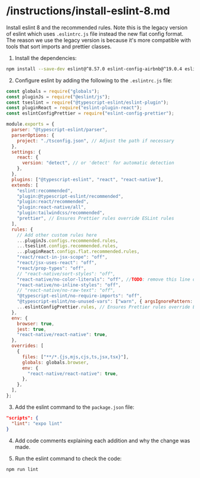# /instructions/install-eslint-8.md

Install eslint 8 and the recommended rules. Note this is the legacy version of eslint which uses `.eslintrc.js` file instead the new flat config format. The reason we use the legacy version is because it's more compatible with tools that sort imports and prettier classes.

1. Install the dependencies:

```bash
npm install --save-dev eslint@^8.57.0 eslint-config-airbnb@^19.0.4 eslint-config-prettier@^9.1.0 eslint-plugin-import@^2.29.1 eslint-plugin-jsx-a11y@^6.9.0 eslint-plugin-prettier@^5.2.1 eslint-plugin-react@^7.35.0 eslint-plugin-react-native@^4.1.0 eslint-plugin-tailwindcss@^3.17.4 @typescript-eslint/eslint-plugin@^8.3.0 @typescript-eslint/parser@^8.3.0 @tanstack/eslint-plugin-query@^5.52.0
```

2. Configure eslint by adding the following to the `.eslintrc.js` file:

```js
const globals = require("globals");
const pluginJs = require("@eslint/js");
const tseslint = require("@typescript-eslint/eslint-plugin");
const pluginReact = require("eslint-plugin-react");
const eslintConfigPrettier = require("eslint-config-prettier");

module.exports = {
  parser: "@typescript-eslint/parser",
  parserOptions: {
    project: "./tsconfig.json", // Adjust the path if necessary
  },
  settings: {
    react: {
      version: "detect", // or 'detect' for automatic detection
    },
  },
  plugins: ["@typescript-eslint", "react", "react-native"],
  extends: [
    "eslint:recommended",
    "plugin:@typescript-eslint/recommended",
    "plugin:react/recommended",
    "plugin:react-native/all",
    "plugin:tailwindcss/recommended",
    "prettier", // Ensures Prettier rules override ESLint rules
  ],
  rules: {
    // Add other custom rules here
    ...pluginJs.configs.recommended.rules,
    ...tseslint.configs.recommended.rules,
    ...pluginReact.configs.flat.recommended.rules,
    "react/react-in-jsx-scope": "off",
    "react/jsx-uses-react": "off",
    "react/prop-types": "off",
    // "react-native/sort-styles": "off",
    "react-native/no-color-literals": "off", //TODO: remove this line on the future
    "react-native/no-inline-styles": "off",
    // "react-native/no-raw-text": "off",
    "@typescript-eslint/no-require-imports": "off",
    "@typescript-eslint/no-unused-vars": ["warn", { argsIgnorePattern: "^_" }],
    ...eslintConfigPrettier.rules, // Ensures Prettier rules override ESLint rules
  },
  env: {
    browser: true,
    jest: true,
    "react-native/react-native": true,
  },
  overrides: [
    {
      files: ["**/*.{js,mjs,cjs,ts,jsx,tsx}"],
      globals: globals.browser,
      env: {
        "react-native/react-native": true,
      },
    },
  ],
};
```

3. Add the eslint command to the `package.json` file:

```json
"scripts": {
  "lint": "expo lint"
}
```

4. Add code comments explaining each addition and why the change was made.

5. Run the eslint command to check the code:

```bash
npm run lint
```

